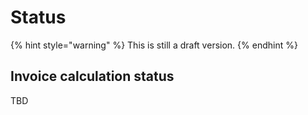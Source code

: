 # Status

{% hint style="warning" %}
This is still a draft version.
{% endhint %}

## Invoice calculation status

TBD
